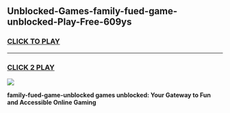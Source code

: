 
## Unblocked-Games-family-fued-game-unblocked-Play-Free-609ys
<h3>
<a href="https://premium76.site?title=family-fued-game-unblocked&ref=09A">CLICK TO PLAY</a></h3>
<hr>

<h3>
<a href="https://premium76.site?title=family-fued-game-unblocked&ref=09A">CLICK 2 PLAY</a>
  
</h3>

<a href="https://premium76.site?title=family-fued-game-unblocked&ref=09A"><img src="https://clearcache.store/games.png"></a>


**family-fued-game-unblocked games unblocked: Your Gateway to Fun and Accessible Online Gaming**
